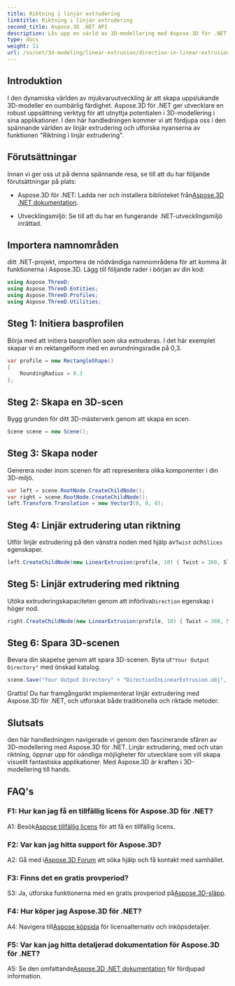 ```yaml
---
title: Riktning i linjär extrudering
linktitle: Riktning i linjär extrudering
second_title: Aspose.3D .NET API
description: Lås upp en värld av 3D-modellering med Aspose.3D för .NET. Lär dig riktningslinjär extrudering, öka kreativiteten och skapa uppslukande applikationer utan ansträngning.
type: docs
weight: 11
url: /sv/net/3d-modeling/linear-extrusion/direction-in-linear-extrusion/
---
```

## Introduktion

I den dynamiska världen av mjukvaruutveckling är att skapa uppslukande 3D-modeller en oumbärlig färdighet. Aspose.3D för .NET ger utvecklare en robust uppsättning verktyg för att utnyttja potentialen i 3D-modellering i sina applikationer. I den här handledningen kommer vi att fördjupa oss i den spännande världen av linjär extrudering och utforska nyanserna av funktionen "Riktning i linjär extrudering".

## Förutsättningar

Innan vi ger oss ut på denna spännande resa, se till att du har följande förutsättningar på plats:

-  Aspose.3D för .NET: Ladda ner och installera biblioteket från[Aspose.3D .NET dokumentation](https://reference.aspose.com/3d/net/).

- Utvecklingsmiljö: Se till att du har en fungerande .NET-utvecklingsmiljö inrättad.

## Importera namnområden

ditt .NET-projekt, importera de nödvändiga namnområdena för att komma åt funktionerna i Aspose.3D. Lägg till följande rader i början av din kod:

```csharp
using Aspose.ThreeD;
using Aspose.ThreeD.Entities;
using Aspose.ThreeD.Profiles;
using Aspose.ThreeD.Utilities;
```

## Steg 1: Initiera basprofilen

Börja med att initiera basprofilen som ska extruderas. I det här exemplet skapar vi en rektangelform med en avrundningsradie på 0,3.

```csharp
var profile = new RectangleShape()
{
    RoundingRadius = 0.3
};
```

## Steg 2: Skapa en 3D-scen

Bygg grunden för ditt 3D-mästerverk genom att skapa en scen.

```csharp
Scene scene = new Scene();
```

## Steg 3: Skapa noder

Generera noder inom scenen för att representera olika komponenter i din 3D-miljö.

```csharp
var left = scene.RootNode.CreateChildNode();
var right = scene.RootNode.CreateChildNode();
left.Transform.Translation = new Vector3(8, 0, 0);
```

## Steg 4: Linjär extrudering utan riktning

 Utför linjär extrudering på den vänstra noden med hjälp av`Twist` och`Slices` egenskaper.

```csharp
left.CreateChildNode(new LinearExtrusion(profile, 10) { Twist = 360, Slices = 100 });
```

## Steg 5: Linjär extrudering med riktning

 Utöka extruderingskapaciteten genom att införliva`Direction` egenskap i höger nod.

```csharp
right.CreateChildNode(new LinearExtrusion(profile, 10) { Twist = 360, Slices = 100, Direction = new Vector3(0.3, 0.2, 1) });
```

## Steg 6: Spara 3D-scenen

 Bevara din skapelse genom att spara 3D-scenen. Byta ut`"Your Output Directory"` med önskad katalog.

```csharp
scene.Save("Your Output Directory" + "DirectionInLinearExtrusion.obj", FileFormat.WavefrontOBJ);
```

Grattis! Du har framgångsrikt implementerat linjär extrudering med Aspose.3D för .NET, och utforskat både traditionella och riktade metoder.

## Slutsats

den här handledningen navigerade vi genom den fascinerande sfären av 3D-modellering med Aspose.3D för .NET. Linjär extrudering, med och utan riktning, öppnar upp för oändliga möjligheter för utvecklare som vill skapa visuellt fantastiska applikationer. Med Aspose.3D är kraften i 3D-modellering till hands.

## FAQ's

### F1: Hur kan jag få en tillfällig licens för Aspose.3D för .NET?

 A1: Besök[Aspose tillfällig licens](https://purchase.aspose.com/temporary-license/) för att få en tillfällig licens.

### F2: Var kan jag hitta support för Aspose.3D?

 A2: Gå med i[Aspose.3D Forum](https://forum.aspose.com/c/3d/18) att söka hjälp och få kontakt med samhället.

### F3: Finns det en gratis provperiod?

 S3: Ja, utforska funktionerna med en gratis provperiod på[Aspose.3D-släpp](https://releases.aspose.com/).

### F4: Hur köper jag Aspose.3D för .NET?

 A4: Navigera till[Aspose köpsida](https://purchase.aspose.com/buy) för licensalternativ och inköpsdetaljer.

### F5: Var kan jag hitta detaljerad dokumentation för Aspose.3D för .NET?

 A5: Se den omfattande[Aspose.3D .NET dokumentation](https://reference.aspose.com/3d/net/) för fördjupad information.